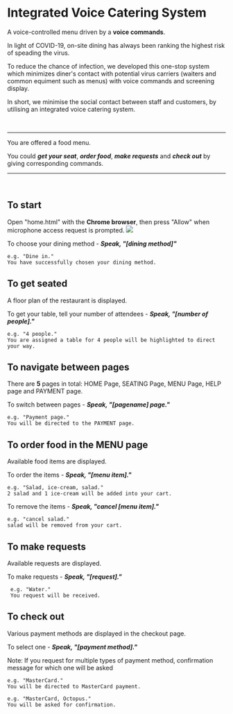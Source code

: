 # Integrated Voice Catering System

A voice-controlled menu driven by a **voice commands**.

In light of COVID-19, on-site dining has always been ranking the highest risk of speading the virus.

To reduce the chance of infection, we developed this one-stop system which minimizes diner's contact with potential virus carriers (waiters and common equiment such as menus) with voice commands and screening display.

In short, 
we minimise the social contact between staff and customers, by utilising an integrated voice catering system.

<br />

---
You are offered a food menu.

You could **_get your seat_**, **_order food_**, **_make requests_** and **_check out_** by giving corresponding commands.

---
<br />

   
   ## To start
   Open "home.html" with the **Chrome browser**, then press "Allow" when microphone access request is prompted.
   <img src="https://user-images.githubusercontent.com/80112384/115049894-c9904a80-9f0d-11eb-8eb3-442b17f458d8.png">
   
   To choose your dining method - **_Speak, "[dining method]"_**
   
    e.g. "Dine in."
    You have successfully chosen your dining method.
   
   ## To get seated
   A floor plan of the restaurant is displayed.
   
   To get your table, tell your number of attendees - **_Speak, "[number of people]."_**
   
    e.g. "4 people."
    You are assigned a table for 4 people will be highlighted to direct your way.
    
   ## To navigate between pages
   There are **5** pages in total: HOME Page, SEATING Page, MENU Page, HELP page and PAYMENT page.
   
   To switch between pages - **_Speak, "[pagename] page."_**
    
    e.g. "Payment page."
    You will be directed to the PAYMENT page.
    
   ## To order food in the MENU page
   Available food items are displayed.
   
   To order the items - **_Speak, "[menu item]."_**
    
    e.g. "Salad, ice-cream, salad."
    2 salad and 1 ice-cream will be added into your cart.
  
   To remove the items - **_Speak, "cancel [menu item]."_**
    
    e.g. "cancel salad."
    salad will be removed from your cart.
    
   ## To make requests
   Available requests are displayed.
   
   To make requests - **_Speak, "[request]."_**
   
     e.g. "Water."
     You request will be received.
    
   ## To check out
   Various payment methods are displayed in the checkout page. 
    
   To select one - **_Speak, "[payment method]."_**
    
   Note: If you request for multiple types of payment method, confirmation message for which one will be asked
    
    e.g. "MasterCard."
    You will be directed to MasterCard payment.
    
    e.g. "MasterCard, Octopus."
    You will be asked for confirmation.
    
   ##
    
    

